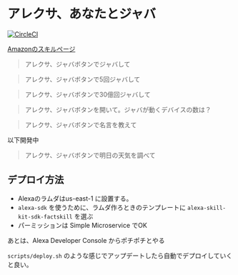 # アレクサ、あなたとジャバ

[![CircleCI](https://circleci.com/gh/arigato-java/alexa-javabutton.svg?style=svg)](https://circleci.com/gh/arigato-java/alexa-javabutton)

[Amazonのスキルページ](https://www.amazon.co.jp/dp/B079Q1DHGL/)

> アレクサ、ジャバボタンでジャバして

> アレクサ、ジャバボタンで5回ジャバして

> アレクサ、ジャバボタンで30億回ジャバして

> アレクサ、ジャバボタンを開いて。ジャバが動くデバイスの数は？

> アレクサ、ジャバボタンで名言を教えて

以下開発中

> アレクサ、ジャバボタンで明日の天気を調べて


## デプロイ方法

* Alexaのラムダはus-east-1 に設置する。
* `alexa-sdk` を使うために、ラムダ作ろときのテンプレートに `alexa-skill-kit-sdk-factskill` を選ぶ
* パーミッションは Simple Microservice でOK

あとは、Alexa Developer Console からポチポチとやる

`scripts/deploy.sh` のような感じでアップデートしたら自動でデプロイしていくと良い。
